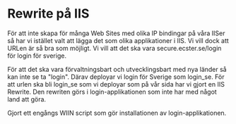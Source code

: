 # Rewrite på IIS

För att inte skapa för många Web Sites med olika IP bindingar på våra IISer så har vi istället valt att lägga
det som olika applikationer i IIS. Vi vill dock att URLen är så bra som möjligt. Vi vill att det ska vara secure.ecster.se/login för login för sverige.

För att det ska vara förvaltningsbart och utvecklingsbart med nya länder så kan inte se ta "login". Därav deployar vi login för Sverige som login_se.
För att urlen ska bli login_se som vi deployar som på vår sida har vi gjort en IIS Rewrite. Den rewriten görs i login-applikationen som inte har med något
land att göra.

Gjort ett engångs WIIN script som gör installationen av login-applikationen.
